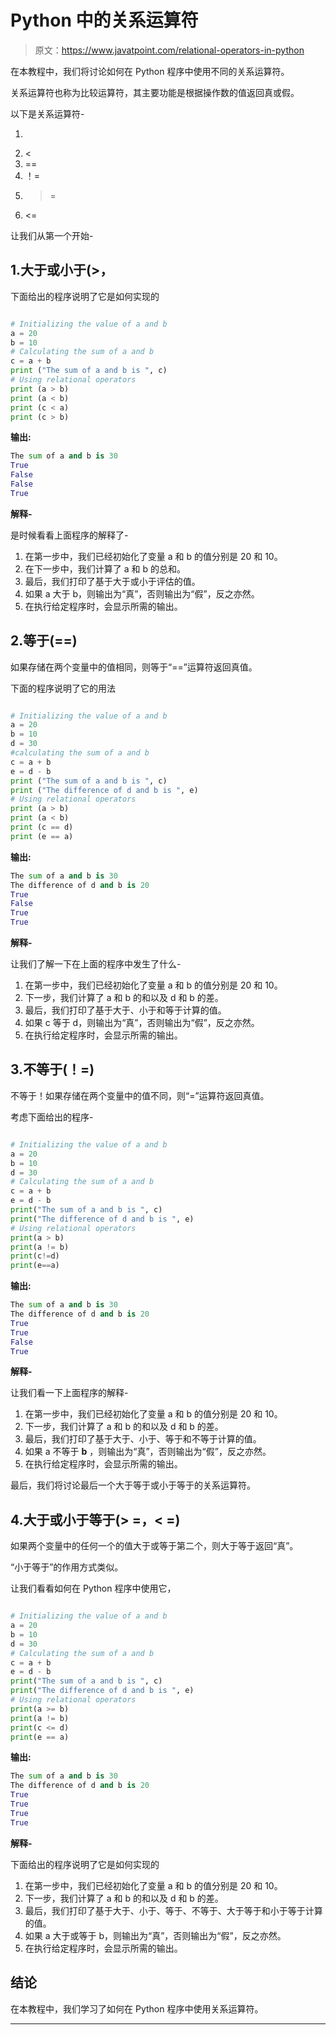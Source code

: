 # Python 中的关系运算符

> 原文：<https://www.javatpoint.com/relational-operators-in-python>

在本教程中，我们将讨论如何在 Python 程序中使用不同的关系运算符。

关系运算符也称为比较运算符，其主要功能是根据操作数的值返回真或假。

以下是关系运算符-

1.  >
2.  <
3.  ==
4.  ！=
5.  >=
6.  <=

让我们从第一个开始-

## 1.大于或小于(>，

下面给出的程序说明了它是如何实现的

```py

# Initializing the value of a and b
a = 20
b = 10
# Calculating the sum of a and b
c = a + b
print ("The sum of a and b is ", c)
# Using relational operators
print (a > b)
print (a < b)
print (c < a)
print (c > b)

```

**输出:**

```py
The sum of a and b is 30
True
False
False
True

```

**解释-**

是时候看看上面程序的解释了-

1.  在第一步中，我们已经初始化了变量 a 和 b 的值分别是 20 和 10。
2.  在下一步中，我们计算了 a 和 b 的总和。
3.  最后，我们打印了基于大于或小于评估的值。
4.  如果 a 大于 b，则输出为“真”，否则输出为“假”，反之亦然。
5.  在执行给定程序时，会显示所需的输出。

## 2.等于(==)

如果存储在两个变量中的值相同，则等于“==”运算符返回真值。

下面的程序说明了它的用法

```py

# Initializing the value of a and b
a = 20
b = 10
d = 30
#calculating the sum of a and b
c = a + b
e = d - b
print ("The sum of a and b is ", c)
print ("The difference of d and b is ", e)
# Using relational operators
print (a > b)
print (a < b)
print (c == d)
print (e == a)

```

**输出:**

```py
The sum of a and b is 30
The difference of d and b is 20
True
False
True
True

```

**解释-**

让我们了解一下在上面的程序中发生了什么-

1.  在第一步中，我们已经初始化了变量 a 和 b 的值分别是 20 和 10。
2.  下一步，我们计算了 a 和 b 的和以及 d 和 b 的差。
3.  最后，我们打印了基于大于、小于和等于计算的值。
4.  如果 c 等于 d，则输出为“真”，否则输出为“假”，反之亦然。
5.  在执行给定程序时，会显示所需的输出。

## 3.不等于(！=)

不等于！如果存储在两个变量中的值不同，则“=”运算符返回真值。

考虑下面给出的程序-

```py

# Initializing the value of a and b
a = 20
b = 10
d = 30
# Calculating the sum of a and b
c = a + b
e = d - b
print("The sum of a and b is ", c)
print("The difference of d and b is ", e)
# Using relational operators
print(a > b)
print(a != b)
print(c!=d)
print(e==a)

```

**输出:**

```py
The sum of a and b is 30
The difference of d and b is 20
True
True
False
True

```

**解释-**

让我们看一下上面程序的解释-

1.  在第一步中，我们已经初始化了变量 a 和 b 的值分别是 20 和 10。
2.  下一步，我们计算了 a 和 b 的和以及 d 和 b 的差。
3.  最后，我们打印了基于大于、小于、等于和不等于计算的值。
4.  如果 a 不等于 **b** ，则输出为“真”，否则输出为“假”，反之亦然。
5.  在执行给定程序时，会显示所需的输出。

最后，我们将讨论最后一个大于等于或小于等于的关系运算符。

## 4.大于或小于等于(> =，< =)

如果两个变量中的任何一个的值大于或等于第二个，则大于等于返回“真”。

“小于等于”的作用方式类似。

让我们看看如何在 Python 程序中使用它，

```py

# Initializing the value of a and b
a = 20
b = 10
d = 30
# Calculating the sum of a and b
c = a + b
e = d - b
print("The sum of a and b is ", c)
print("The difference of d and b is ", e)
# Using relational operators
print(a >= b)
print(a != b)
print(c <= d)
print(e == a)

```

**输出:**

```py
The sum of a and b is 30
The difference of d and b is 20
True
True
True
True

```

**解释-**

下面给出的程序说明了它是如何实现的

1.  在第一步中，我们已经初始化了变量 a 和 b 的值分别是 20 和 10。
2.  下一步，我们计算了 a 和 b 的和以及 d 和 b 的差。
3.  最后，我们打印了基于大于、小于、等于、不等于、大于等于和小于等于计算的值。
4.  如果 a 大于或等于 b，则输出为“真”，否则输出为“假”，反之亦然。
5.  在执行给定程序时，会显示所需的输出。

## 结论

在本教程中，我们学习了如何在 Python 程序中使用关系运算符。

* * *